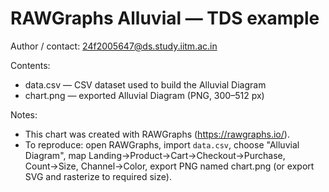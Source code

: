 # RAWGraphs Alluvial — TDS example

Author / contact: 24f2005647@ds.study.iitm.ac.in

Contents:
- data.csv — CSV dataset used to build the Alluvial Diagram
- chart.png — exported Alluvial Diagram (PNG, 300–512 px)

Notes:
- This chart was created with RAWGraphs (https://rawgraphs.io/).
- To reproduce: open RAWGraphs, import `data.csv`, choose "Alluvial Diagram", map Landing→Product→Cart→Checkout→Purchase, Count→Size, Channel→Color, export PNG named chart.png (or export SVG and rasterize to required size).
